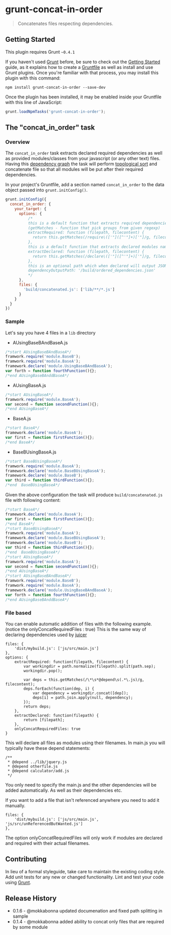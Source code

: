 # grunt-concat-in-order

> Concatenates files respecting dependencies.

## Getting Started
This plugin requires Grunt `~0.4.1`

If you haven't used [Grunt](http://gruntjs.com/) before, be sure to check out the [Getting Started](http://gruntjs.com/getting-started) guide, as it explains how to create a [Gruntfile](http://gruntjs.com/sample-gruntfile) as well as install and use Grunt plugins. Once you're familiar with that process, you may install this plugin with this command:

```shell
npm install grunt-concat-in-order --save-dev
```

Once the plugin has been installed, it may be enabled inside your Gruntfile with this line of JavaScript:

```js
grunt.loadNpmTasks('grunt-concat-in-order');
```

## The "concat_in_order" task

### Overview

The `concat_in_order` task extracts declared required dependencies as well as provided modules/classes from your javascript (or any other text) files. Having this [dependency graph](http://en.wikipedia.org/wiki/Dependency_graph) the task will perform [topological sort](http://en.wikipedia.org/wiki/Topological_sorting) and concatenate file so that all modules will be put after their required dependencies.

In your project's Gruntfile, add a section named `concat_in_order` to the data object passed into `grunt.initConfig()`.

```js
grunt.initConfig({
  concat_in_order: {
    your_target: {
      options: {
          /*
          this is a default function that extracts required dependencies/module names from file content
          (getMatches - function that pick groups from given regexp)
          extractRequired: function (filepath, filecontent) {
            return this.getMatches(/require\(['"]([^'"]+)['"]/g, filecontent);
          },
          this is a default function that extracts declared modules names from file content
          extractDeclared: function (filepath, filecontent) {
            return this.getMatches(/declare\(['"]([^'"]+)['"]/g, filecontent);
          },
          this is an optional path which when declared will output JSON containing the ordered dependencies
          dependencyOutputPath: '/build/ordered_dependencies.json'
          */
      },
      files: {
        'build/concatenated.js': ['lib/**/*.js']
      }
    }
  }
})
```
### Sample
Let's say you have 4 files in a `lib` directory

- AUsingBaseBAndBaseA.js

```js
/*start AUsingBaseBAndBaseA*/
framwork.require('module.BaseB');
framwork.require('module.BaseA');
framework.declare('module.UsingBaseBAndBaseA');
var forth = function fourthFunction(){};
/*end AUsingBaseBAnddBaseA*/
```

- AUsingBaseA.js

```js
/*start AUsingBaseA*/
framwork.require('module.BaseA');
var second = function secondFunction(){};
/*end AUsingBaseA*/
```


- BaseA.js

```js
/*start BaseA*/
framework.declare('module.BaseA');
var first = function firstFunction(){};
/*end BaseA*/
```

- BaseBUsingBaseA.js

```js
/*start BaseBUsingBaseA*/
framwork.require('module.BaseA');
framework.declare('module.BaseBUsingBaseA');
framework.declare('module.BaseB');
var third = function thirdFunction(){};
/*end  BaseBUsingBaseA*/
```
Given the above configuration the task will produce `build/concatenated.js` file with following content:

```js
/*start BaseA*/
framework.declare('module.BaseA');
var first = function firstFunction(){};
/*end BaseA*/
/*start BaseBUsingBaseA*/
framwork.require('module.BaseA');
framework.declare('module.BaseBUsingBaseA');
framework.declare('module.BaseB');
var third = function thirdFunction(){};
/*end  BaseBUsingBaseA*/
/*start AUsingBaseA*/
framwork.require('module.BaseA');
var second = function secondFunction(){};
/*end AUsingBaseA*/
/*start AUsingBaseBAndBaseA*/
framwork.require('module.BaseB');
framwork.require('module.BaseA');
framework.declare('module.UsingBaseBAndBaseA');
var forth = function fourthFunction(){};
/*end AUsingBaseBAnddBaseA*/
```

### File based
You can enable automatic addition of files with the following example. (notice the onlyConcatRequiredFiles : true) This is the same way of declaring dependencies used by [juicer](https://github.com/cjohansen/juicer)

    files: {
        'dist/mybuild.js': ['js/src/main.js']
    },
    options: {
        extractRequired: function(filepath, filecontent) {
            var workingdir = path.normalize(filepath).split(path.sep);
            workingdir.pop();

            var deps = this.getMatches(/\*\s*@depend\s(.*\.js)/g, filecontent);
            deps.forEach(function(dep, i) {
                var dependency = workingdir.concat([dep]);
                deps[i] = path.join.apply(null, dependency);
            });
            return deps;
        },
        extractDeclared: function(filepath) {
            return [filepath];
        },
        onlyConcatRequiredFiles: true
    }

This will declare all files as modules using their filenames. In main.js you will typically have these depend statements:

    /**
     * @depend ../lib/jquery.js
     * @depend otherfile.js
     * @depend calculator/add.js
     */

You only need to specify the main.js and the other dependencies will be added automatically. As well as their dependencies etc.

If you want to add a file that isn't referenced anywhere you need to add it manually.

    files: {
        'dist/mybuild.js': ['js/src/main.js', 'js/src/unReferencedButWanted.js']
    },

The option onlyConcatRequiredFiles will only work if modules are declared and required with their actual filenames.

## Contributing
In lieu of a formal styleguide, take care to maintain the existing coding style. Add unit tests for any new or changed functionality. Lint and test your code using [Grunt](http://gruntjs.com/).

## Release History

- 0.1.6 - @mokkabonna updated documenation and fixed path splitting in sample
- 0.1.4 - @mokkabonna added ability to concat only files that are required by some module
